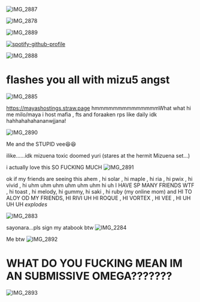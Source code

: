 ![IMG_2887](https://github.com/user-attachments/assets/ac479a37-47f4-4389-8117-77412d69a8f3)

![IMG_2878](https://github.com/user-attachments/assets/205805f6-2531-49d4-9e58-ac7500383d32)





![IMG_2889](https://github.com/user-attachments/assets/4dcf7b1e-1046-40b1-8c1f-6c623f9ca7c1)









[![spotify-github-profile](https://spotify-github-profile.kittinanx.com/api/view?uid=31r2y3pavri7wn4c2nekhbpiangy&cover_image=true&theme=novatorem&show_offline=false&background_color=fdffff&interchange=false&bar_color=baf3ff&bar_color_cover=false)](https://github.com/kittinan/spotify-github-profile)




![IMG_2888](https://github.com/user-attachments/assets/861ffd56-4283-4f1e-9894-ae67cfe0f69c)



 

# flashes you all with mizu5 angst
![IMG_2885](https://github.com/user-attachments/assets/0f972253-7520-4b6e-9750-89dbaff6fd14)

https://mayashostings.straw.page hmmmmmmmmmmmmmmWhat what hi me milo/maya i host mafia , fts and foraaken rps like daily idk hahhahahahananwjjana!

![IMG_2890](https://github.com/user-attachments/assets/018d8a48-011d-46d2-b7b5-86047ac523a9)


Me and the STUPID vee😆😆

ilike......idk mizuena toxic doomed yuri (stares at the hermit Mizuena set...)

i actually love this SO FUCKING MUCH
![IMG_2891](https://github.com/user-attachments/assets/c7c30266-d7b9-4e2b-bb9b-348f1f5dfaa7)

ok if my friends are seeing this ahem , hi solar  , hi maple , hi ria , hi pwix , hi vivid , hi uhm uhm uhm uhm uhm uhm hi uh I HAVE SP MANY FRIENDS WTF , hi toast , hi melody, hi gummy, hi saki , hi ruby (my online mom) and HI TO ALOY OD MY FRIENDS, HI RIVI UH HI ROQUE , HI VORTEX , HI VEE , HI UH UH UH *explodes*

![IMG_2883](https://github.com/user-attachments/assets/38cd4833-d003-4eb4-9e83-6b61477b7f2e)

sayonara...pls sign my atabook btw
![IMG_2284](https://github.com/user-attachments/assets/dfd7b958-ad20-44cb-a042-dfee7186f06a)


Me btw
![IMG_2892](https://github.com/user-attachments/assets/d055e6be-b746-4c92-a9cb-26f8194f13a6)

# WHAT DO YOU FUCKING MEAN IM AN SUBMISSIVE OMEGA???????
![IMG_2893](https://github.com/user-attachments/assets/78417d48-9734-4a4f-a4d4-78ae502955e9)




